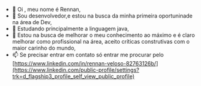 - 👋 Oi , meu nome é Rennan,
- 👀 Sou desenvolvedor,e estou na busca da minha primeira oportuninade na área de Dev,
- 🌱 Estudando principalmente a linguagem java,
- 💞️ Estou na busca de melhorar o meu conhecimento ao máximo e é claro melhorar como profissional na área, aceito críticas construtivas com o maior carinho do mundo,
- 📫 Se precisar entrar em contato só entrar me procurar pelo [https://www.linkedin.com/in/rennan-veloso-82763126b/](https://www.linkedin.com/public-profile/settings?trk=d_flagship3_profile_self_view_public_profile)
